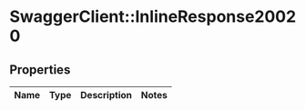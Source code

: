 # SwaggerClient::InlineResponse20020

## Properties
Name | Type | Description | Notes
------------ | ------------- | ------------- | -------------

